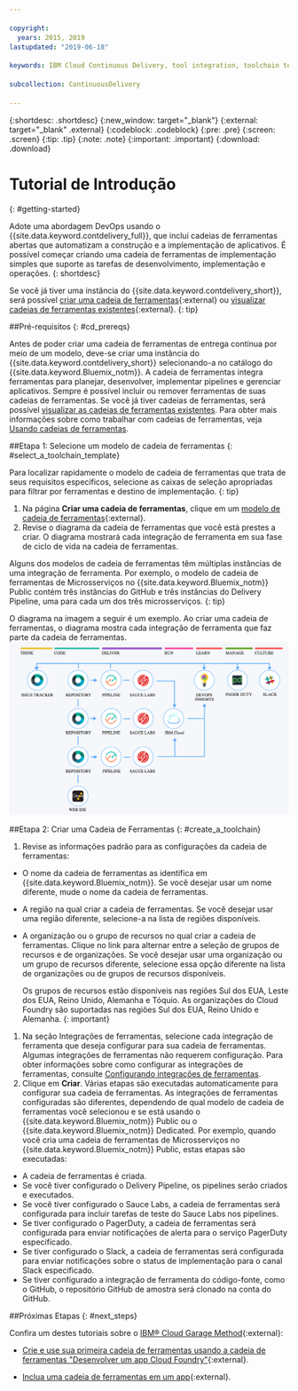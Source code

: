 ```yaml
---

copyright:
  years: 2015, 2019
lastupdated: "2019-06-18"

keywords: IBM Cloud Continuous Delivery, tool integration, toolchain template

subcollection: ContinuousDelivery

---
```


{:shortdesc: .shortdesc}
{:new_window: target="_blank"}
{:external: target="_blank" .external}
{:codeblock: .codeblock}
{:pre: .pre}
{:screen: .screen}
{:tip: .tip}
{:note: .note}
{:important: .important}
{:download: .download}


# Tutorial de Introdução
{: #getting-started}

Adote uma abordagem DevOps usando o {{site.data.keyword.contdelivery_full}}, que inclui cadeias de ferramentas abertas que automatizam a construção e a implementação de aplicativos. É possível começar criando uma cadeia de ferramentas de implementação simples que suporte as tarefas de desenvolvimento, implementação e operações. 
{: shortdesc}


Se você já tiver uma instância do {{site.data.keyword.contdelivery_short}}, será possível [criar uma cadeia de ferramentas](https://cloud.ibm.com/devops/create){:external} ou [visualizar cadeias de ferramentas existentes](https://cloud.ibm.com/devops/toolchains){:external}.
{: tip}


##Pré-requisitos
{: #cd_prereqs}

Antes de poder criar uma cadeia de ferramentas de entrega contínua por meio de um modelo, deve-se criar uma instância do {{site.data.keyword.contdelivery_short}} selecionando-a no catálogo do {{site.data.keyword.Bluemix_notm}}. A
cadeia de ferramentas integra ferramentas para planejar, desenvolver, implementar
pipelines e gerenciar aplicativos. Sempre é possível incluir ou remover ferramentas de
suas cadeias de ferramentas. Se você já tiver cadeias de ferramentas, será possível [visualizar as cadeias de ferramentas existentes](/docs/services/ContinuousDelivery?topic=ContinuousDelivery-toolchains_getting_started#viewing_a_toolchain). Para obter mais informações sobre como trabalhar com cadeias de ferramentas, veja [Usando cadeias de ferramentas](/docs/ContinuousDelivery?topic=ContinuousDelivery-toolchains-using).


##Etapa 1: Selecione um modelo de cadeia de ferramentas
{: #select_a_toolchain_template}

Para localizar rapidamente o modelo de cadeia de ferramentas que trata de seus requisitos específicos, selecione as caixas de seleção apropriadas para filtrar por ferramentas e destino de implementação.
{: tip}

1. Na página **Criar uma cadeia de ferramentas**, clique em um [modelo de cadeia de ferramentas](https://cloud.ibm.com/devops/create){:external}.
1. Revise o diagrama da cadeia de ferramentas que você está prestes a criar. O diagrama
mostrará cada integração de ferramenta em sua fase de ciclo de vida na cadeia de ferramentas.

 Alguns dos modelos de cadeia de ferramentas têm múltiplas instâncias de uma integração de ferramenta. Por exemplo, o modelo de cadeia de ferramentas de Microsserviços no {{site.data.keyword.Bluemix_notm}} Public contém três instâncias do GitHub e três instâncias do Delivery Pipeline, uma para cada um dos três microsserviços.
 {: tip}

 O diagrama na imagem a seguir é um exemplo. Ao criar uma cadeia de ferramentas, o diagrama mostra cada integração de ferramenta que faz parte da cadeia de ferramentas.
 ![Toolchain_diagram](images/toolchain_diagram2.png)
 
##Etapa 2: Criar uma Cadeia de Ferramentas 
{: #create_a_toolchain}
 
1. Revise as informações padrão para as configurações da cadeia de ferramentas:

 * O nome da cadeia de ferramentas as identifica em
{{site.data.keyword.Bluemix_notm}}. Se você desejar usar um nome diferente, mude
o nome da cadeia de ferramentas.
 * A região na qual criar a cadeia de ferramentas. Se você desejar usar uma região diferente, selecione-a na lista de regiões disponíveis.
 * A organização ou o grupo de recursos no qual criar a cadeia de ferramentas. Clique no link para alternar entre a seleção de grupos de recursos e de organizações. Se você desejar usar uma organização ou um grupo de recursos diferente, selecione essa opção diferente na lista de organizações ou de grupos de recursos disponíveis.
 
   Os grupos de recursos estão disponíveis nas regiões Sul dos EUA, Leste dos EUA, Reino Unido, Alemanha e Tóquio. As organizações do Cloud Foundry são suportadas nas regiões Sul dos EUA, Reino Unido e Alemanha.
   {: important}
 
1. Na seção Integrações de ferramentas, selecione cada integração de ferramenta que deseja configurar para sua cadeia de ferramentas. Algumas integrações de ferramentas não requerem configuração. Para obter informações sobre como configurar as integrações de ferramentas, consulte
[Configurando
integrações de ferramentas](/docs/services/ContinuousDelivery?topic=ContinuousDelivery-integrations).
1. Clique em **Criar**. Várias etapas são executadas automaticamente para configurar sua cadeia de ferramentas. As integrações de ferramentas configuradas são diferentes, dependendo de qual modelo de cadeia de ferramentas você selecionou e se está usando o {{site.data.keyword.Bluemix_notm}} Public ou o {{site.data.keyword.Bluemix_notm}} Dedicated. Por exemplo, quando você cria uma cadeia de ferramentas de Microsserviços no {{site.data.keyword.Bluemix_notm}} Public, estas etapas são executadas:

 * A cadeia de ferramentas é criada.
 * Se você tiver configurado o Delivery Pipeline, os pipelines serão criados e executados.
 * Se você tiver configurado o Sauce Labs, a cadeia de ferramentas será configurada para incluir tarefas de teste do Sauce Labs nos pipelines.
 * Se tiver configurado o PagerDuty, a cadeia de ferramentas será configurada para enviar notificações de alerta para o serviço PagerDuty especificado.
 * Se tiver configurado o Slack, a cadeia de ferramentas será configurada para enviar notificações sobre o status de implementação para o canal Slack especificado.
 * Se tiver configurado a integração de ferramenta do código-fonte, como o GitHub, o repositório GitHub de amostra será clonado na conta do GitHub.

##Próximas Etapas
{: #next_steps}

Confira um destes tutoriais sobre o [IBM&reg; Cloud Garage Method](https://www.ibm.com/cloud/garage){:external}:

  * [Crie e use sua primeira cadeia de ferramentas usando a cadeia de ferramentas "Desenvolver um app Cloud Foundry"](https://www.ibm.com/cloud/garage/tutorials/introduce-develop-cloud-foundry-app-toolchain){:external}.

  * [Inclua uma cadeia de ferramentas em um app](https://www.ibm.com/cloud/garage/tutorials/add-a-toolchain-to-an-app?task=2){:external}.
